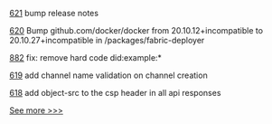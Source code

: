 
[621](https://github.com/hyperledger-labs/fabric-operations-console/pull/621) bump release notes

[620](https://github.com/hyperledger-labs/fabric-operations-console/pull/620) Bump github.com/docker/docker from 20.10.12+incompatible to 20.10.27+incompatible in /packages/fabric-deployer

[882](https://github.com/hyperledger-labs/open-enterprise-agent/pull/882) fix: remove hard code did:example:*

[619](https://github.com/hyperledger-labs/fabric-operations-console/pull/619) add channel name validation on channel creation

[618](https://github.com/hyperledger-labs/fabric-operations-console/pull/618) add object-src to the csp header in all api responses


[See more >>>](https://start-here.hyperledger.org/pull-requests)
